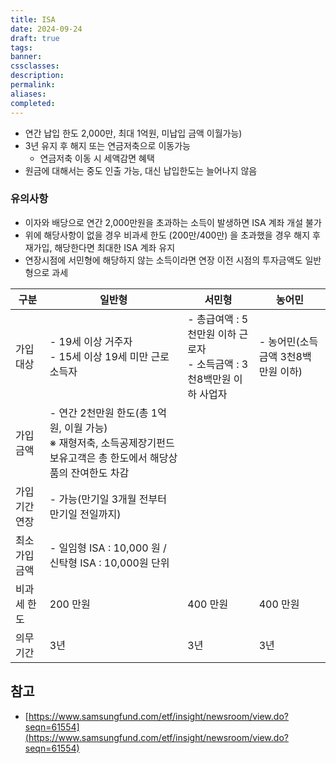 ```yaml
---
title: ISA
date: 2024-09-24
draft: true
tags:
banner:
cssclasses:
description:
permalink:
aliases:
completed:
---
```

- 연간 납입 한도 2,000만, 최대 1억원, 미납입 금액 이월가능)
- 3년 유지 후 해지 또는 연금저축으로 이동가능
	- 연금저축 이동 시 세액감면 혜택
- 원금에 대해서는 중도 인출 가능, 대신 납입한도는 늘어나지 않음
### 유의사항
- 이자와 배당으로 연간 2,000만원을 초과하는 소득이 발생하면 ISA 계좌 개설 불가
- 위에 해당사항이 없을 경우 비과세 한도 (200만/400만) 을 초과했을 경우 해지 후 재가입, 해당한다면 최대한 ISA 계좌 유지
- 연장시점에 서민형에 해당하지 않는 소득이라면 연장 이전 시점의 투자금액도 일반형으로 과세

|구분|일반형|서민형|농어민|
|---|---|---|---|
|가입대상|- 19세 이상 거주자<br>- 15세 이상 19세 미만 근로소득자|- 총급여액 : 5천만원 이하 근로자<br>- 소득금액 : 3천8백만원 이하 사업자|- 농어민(소득금액 3천8백만원 이하)|
|가입금액|- 연간 2천만원 한도(총 1억원, 이월 가능)  <br>    ※ 재형저축, 소득공제장기펀드 보유고객은 총 한도에서 해당상품의 잔여한도 차감|   |   |
|가입기간 연장|- 가능(만기일 3개월 전부터 만기일 전일까지)|   |   |
|최소 가입금액|- 일임형 ISA : 10,000 원 / 신탁형 ISA : 10,000원 단위|   |   |
|비과세 한도|200 만원|400 만원|400 만원|
|의무기간|3년|3년|3년|

## 참고
- [https://www.samsungfund.com/etf/insight/newsroom/view.do?seqn=61554](https://www.samsungfund.com/etf/insight/newsroom/view.do?seqn=61554)